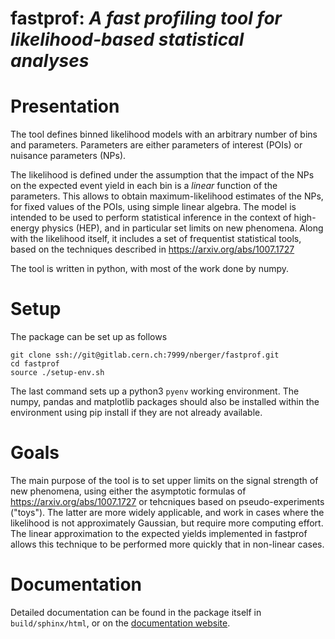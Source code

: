 # fastprof: *A fast profiling tool for likelihood-based statistical analyses*

Presentation
============

The tool defines binned likelihood models with an arbitrary number of bins and parameters. Parameters are either parameters of interest (POIs) or nuisance parameters (NPs).

The likelihood is defined under the assumption that the impact of the NPs on the expected event yield in each bin is a *linear* function of the parameters. This allows to obtain maximum-likelihood estimates of the NPs, for fixed values of the POIs, using simple linear algebra.
The model is intended to be used to perform statistical inference in the context of high-energy physics (HEP), and in particular set limits on new phenomena. Along with the likelihood itself, it includes a set of frequentist statistical tools, based on the techniques described in <https://arxiv.org/abs/1007.1727>

The tool is written in python, with most of the work done by numpy.


Setup
=====

The package can be set up as follows
```
git clone ssh://git@gitlab.cern.ch:7999/nberger/fastprof.git
cd fastprof
source ./setup-env.sh
````
The last command sets up a python3 `pyenv` working environment. The numpy, pandas and matplotlib packages should also be installed within the environment using pip install if they are not already available.

Goals
=====

The main purpose of the tool is to set upper limits on the signal strength of new phenomena, using either the asymptotic formulas of <https://arxiv.org/abs/1007.1727> or tehcniques based on pseudo-experiments ("toys"). The latter are more widely applicable, and work in cases where the likelihood is not approximately Gaussian, but require more computing effort. The linear approximation to the expected yields implemented in fastprof allows this technique to be performed more quickly that in non-linear cases.

Documentation
=============

Detailed documentation can be found in the package itself in `build/sphinx/html`, or on the [documentation website](https://fastprof.web.cern.ch).
